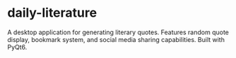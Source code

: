 # daily-literature
A desktop application for generating literary quotes. Features random quote display, bookmark system, and social media sharing capabilities. Built with PyQt6.
